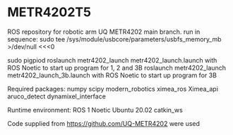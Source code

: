 # METR4202T5
ROS repository for robotic arm UQ METR4202
main branch.
run in sequence:
sudo tee /sys/module/usbcore/parameters/usbfs_memory_mb >/dev/null <<<0

sudo pigpiod
roslaunch metr4202_launch metr4202_launch.launch with ROS Noetic to start up program for 1, 2 and 3B
roslaunch metr4202_launch metr4202_launch_3b.launch with ROS Noetic to start up program for 3B 

Required packages:
numpy
scipy
modern_robotics
ximea_ros
Ximea_api
aruco_detect
dynamixel_interface

Runtime environment:
ROS 1 Noetic
Ubuntu 20.02
catkin_ws

Code supplied from https://github.com/UQ-METR4202 were used
